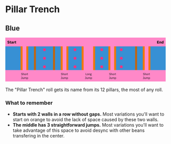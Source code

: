 # Pillar Trench

## Blue

![Pillar Trench Blue](../images/rolls/pillar-trench-blue-annotated.jpg)

The "Pillar Trench" roll gets its name from its 12 pillars, the most of any roll.

### What to remember

* **Starts with 2 walls in a row without gaps.**  Most variations you'll want to start on orange to avoid the lack of space caused by these two walls.
* **The middle has 3 straightforward jumps.** Most variations you'll want to take advantage of this space to avoid desync with other beans transfering in the center.
